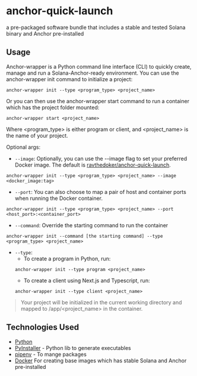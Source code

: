 # anchor-quick-launch
a pre-packaged software bundle that includes a stable and tested Solana binary and Anchor pre-installed

## Usage
Anchor-wrapper is a Python command line interface (CLI) to quickly create, manage and run a Solana-Anchor-ready environment.
You can use the anchor-wrapper init command to initialize a project:
```
anchor-wrapper init --type <program_type> <project_name> 
```

Or you can then use the anchor-wrapper start command to run a container which has the project folder mounted:
```
anchor-wrapper start <project_name> 
```

Where <program_type> is either program or client, and <project_name> is the name of your project.

Optional args:
- `--image`: Optionally, you can use the --image flag to set your preferred Docker image. The default is [ravthedoker/anchor-quick-launch](https://hub.docker.com/r/ravthedoker/anchor-quick-launch).
```
anchor-wrapper init --type <program_type> <project_name> --image <docker_image:tag> 
```
- `--port`: You can also choose to map a pair of host and container ports when running the Docker container.
```
anchor-wrapper init --type <program_type> <project_name> --port <host_port>:<container_port> 
```
- `--command`: Override the starting command to run the container
```
anchor-wrapper init --command [the starting command] --type <program_type> <project_name> 
```
- `--type`: 
  - To create a program in Python, run:
  ```
  anchor-wrapper init --type program <project_name>
  ```
  - To create a client using Next.js and Typescript, run:
  ```
  anchor-wrapper init --type client <project_name>
  ```

> Your project will be initialized in the current working directory and mapped to /app/<project_name> in the container.
## Technologies Used
- [Python](https://www.python.org/) 
- [PyInstaller](https://www.pyinstaller.org/) - Python lib to generate executables
- [pipenv](https://pipenv.pypa.io/en/latest/) - To mange packages
- [Docker](https://www.docker.com/) For creating base images which has stable Solana and Anchor pre-installed
